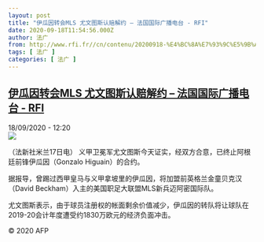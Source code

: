 ```yaml
---
layout: post
title: "伊瓜因转会MLS 尤文图斯认赔解约 – 法国国际广播电台 - RFI"
date: 2020-09-18T11:54:56.000Z
author: 法广
from: http://www.rfi.fr//cn/contenu/20200918-%E4%BC%8A%E7%93%9C%E5%9B%A0%E8%BD%AC%E4%BC%9Amls-%E5%B0%A4%E6%96%87%E5%9B%BE%E6%96%AF%E8%AE%A4%E8%B5%94%E8%A7%A3%E7%BA%A6
tags: [ 法广 ]
categories: [ 法广 ]
---
```

<!--1600430096000-->
[伊瓜因转会MLS 尤文图斯认赔解约 – 法国国际广播电台 - RFI](http://www.rfi.fr//cn/contenu/20200918-%E4%BC%8A%E7%93%9C%E5%9B%A0%E8%BD%AC%E4%BC%9Amls-%E5%B0%A4%E6%96%87%E5%9B%BE%E6%96%AF%E8%AE%A4%E8%B5%94%E8%A7%A3%E7%BA%A6)
------

<div>
<div>18/09/2020 - 12:20</div><img src="https://s.rfi.fr/media/display/a73c375e-f99b-11ea-b4f8-005056a964fe/w:310/p:16x9/spo0007b.200918182003.jpg"><div class="t-content__body u-clearfix">            <p>（法新社米兰17日电）    义甲卫冕军尤文图斯今天证实，经双方合意，已终止阿根廷前锋伊瓜因（Gonzalo Higuain）的合约。</p><p>    据报导，曾踢过西甲皇马与义甲拿坡里的伊瓜因，将加盟前英格兰金童贝克汉（David Beckham）入主的美国职足大联盟MLS新兵迈阿密国际队。</p><p>    尤文图斯表示，由于球员注册权的帐面剩余价值减少，伊瓜因的转队将让球队在2019-20会计年度遭受约1830万欧元的经济负面冲击。</p>            <p class="t-copyright">© 2020 AFP</p>        </div>
</div>
